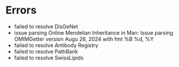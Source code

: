# Errors

- failed to resolve DisGeNet
- issue parsing Online Mendelian Inheritance in Man: Issue parsing OMIMGetter version Augu 26, 2024 with fmt %B %d, %Y
- failed to resolve Antibody Registry
- failed to resolve PathBank
- failed to resolve SwissLipids
